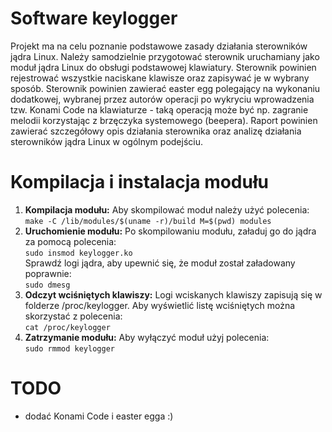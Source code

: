 # Software keylogger

Projekt ma na celu poznanie podstawowe zasady działania sterowników jądra Linux. Należy samodzielnie przygotować sterownik uruchamiany jako moduł jądra Linux do obsługi podstawowej klawiatury. Sterownik powinien rejestrować wszystkie naciskane klawisze oraz zapisywać je w wybrany sposób. Sterownik powinien zawierać easter egg polegający na wykonaniu dodatkowej, wybranej przez autorów operacji po wykryciu wprowadzenia tzw. Konami Code na klawiaturze - taką operacją może być np. zagranie melodii korzystając z brzęczyka systemowego (beepera). Raport powinien zawierać szczegółowy opis działania sterownika oraz analizę działania sterowników jądra Linux w ogólnym podejściu.

# Kompilacja i instalacja modułu

1. __Kompilacja modułu:__
   Aby skompilować moduł należy użyć polecenia:\
   ```make -C /lib/modules/$(uname -r)/build M=$(pwd) modules```
3. __Uruchomienie modułu:__
   Po skompilowaniu modułu, załaduj go do jądra za pomocą polecenia:\
   ```sudo insmod keylogger.ko```\
   Sprawdź logi jądra, aby upewnić się, że moduł został załadowany poprawnie:\
   ```sudo dmesg```
5. __Odczyt wciśniętych klawiszy:__
   Logi wciskanych klawiszy zapisują się w folderze /proc/keylogger. Aby wyświetlić listę wciśniętych można skorzystać z polecenia:\
   ```cat /proc/keylogger```
7. __Zatrzymanie modułu:__
   Aby wyłączyć moduł użyj polecenia:\
   ```sudo rmmod keylogger```
# TODO
- dodać Konami Code i easter egga :)
